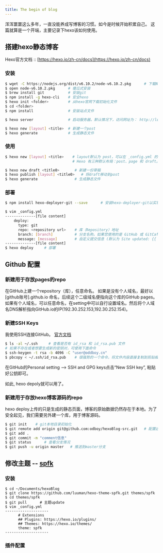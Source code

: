 ```yaml
---
title: The begin of blog
---
```

浑浑噩噩这么多年，一直没能养成写博客的习惯。如今是时候开始积累自己。
这篇就算是一个开端，主要记录下hexo该如何使用。

## 搭建hexo静态博客
Hexo官方文档 :: [https://hexo.io/zh-cn/docs](https://hexo.io/zh-cn/docs)
### 安装

``` bash
$ wget -C https://nodejs.org/dist/v6.10.2/node-v6.10.2.pkg      # 下载Node.js安装包
$ open node-v6.10.2.pkg      # 傻瓜式安装
$ brew install git           # 安装git
$ npm install -g hexo-cli    # 安全hexo
$ hexo init <folder>         # 从hexo官网下载初始化文件
$ cd <folder>                
$ npm install                # 安装站点文件

$ hexo server                # 启动服务器。默认情况下，访问网址为： http://localhost:4000/

$ hexo new [layout] <title>  # 新建一个post
$ hexo generate              # 生成静态文件
```

### 使用

``` bash
$ hexo new [layout] <title>    # layout默认为 post，可以在 _config.yml 的 default_layout 参数指定。
                               # Hexo 有三种默认布局：post、page 和 draft。

$ hexo new draft <title0>       # 新建一份草稿
$ hexo publish [layout] <title0>   # 将draft移动到post
$ hexo generate                 # 生成静态文件
```

### 部署

``` bash
$ npm install hexo-deployer-git --save      # 安装hexo-deployer-git以实现git部署

$ vim _config.yml
--------------[file content]
    deploy:
      type: git
      repo: <repository url>    # 库（Repository）地址
      branch: [branch]          # 分支名称。如果您使用的是 GitHub 或 GitCafe 的话，程序会尝试自动检测。
      message: [message]        # 自定义提交信息 (默认为 Site updated: {{ now('YYYY-MM-DD HH:mm:ss') }})
--------------[file content]
$ hexo deploy     # 部署
```

## Github 配置
### 新建用于存放pages的repo
在GitHub上建一个repository（库），任意命名。
如果是没有个人域名，最好以 [github账号].github.io 命名，后续这个二级域名便指向这个库的GitHub pages。
如果有个人域名，可以任意命名，在setting中可以自行设置域名。然后将个人域名DNS解析指向GitHub.io的IP(192.30.252.153,192.30.252.154)。

### 新建SSH Keys
我使用SSH连接GitHub。 [官方文档](https://help.github.com/articles/connecting-to-github-with-ssh/)

``` bash
$ ls -al ~/.ssh     # 查看是否有 id_rsa 和 id_rsa.pub 文件
# 如果不存在或者想要生成新的密钥对，可使用下面命令
$ ssh-keygen -t rsa -b 4096 -C "user@oddboy.cn"
$ pbcopy < ~/.ssh/id_rsa.pub    # 很强势的一个命令，将文件内容直接复制到剪贴板。
```
在GitHub的Personal setting --> SSH and GPG keys点击“New SSH key”, 粘贴好公钥即可。

如此, hexo depoly就可以用了。

### 新建用于存放hexo博客源码的repo
hexo deploy上传的只是生成的静态页面，博客的原始数据仍然存在于本地。为了安全起见，我们需要另外建一个库，用于博客源码。

``` bash
$ git init    # git本地目录初始化
$ git remote add origin git@github.com:odboy/hexoBlog-src.git   # 配置远程git库
$ git add .   
$ git commit -m "comment信息"
$ git status      # 查看分支情况
$ git push -u origin master   # 推送到master分支
```

## 修改主题 -- [spfk](http://luuman.github.io/2015/12/27/Hexo/HexoTheme/)

### 安装
```
$ cd ~/Documents/hexoBlog
$ git clone https://github.com/luuman/hexo-theme-spfk.git themes/spfk
$ cd themes/spfk
$ git pull      # 主题update
$ vim _config.yml
--------------------
      # Extensions
      ## Plugins: https://hexo.io/plugins/
      ## Themes: https://hexo.io/themes/
      theme: spfk
--------------------
```
### 插件配置
